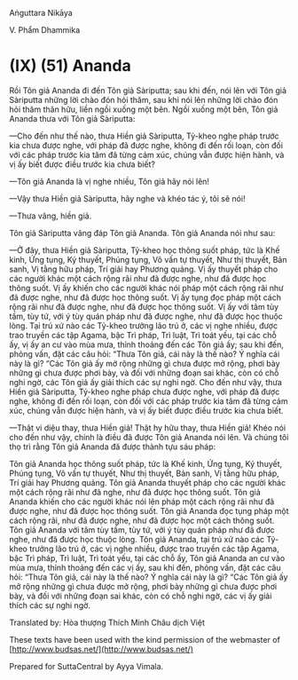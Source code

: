 Aṅguttara Nikāya

V. Phẩm Dhammika

# (IX) (51) Ananda

Rồi Tôn giả Ananda đi đến Tôn giả Sàriputta; sau khi đến, nói lên với Tôn giả Sàriputta những lời chào đón hỏi thăm, sau khi nói lên những lời chào đón hỏi thăm thân hữu, liền ngồi xuống một bên. Ngồi xuống một bên, Tôn giả Ananda thưa với Tôn giả Sàriputta:

—Cho đến như thế nào, thưa Hiền giả Sàriputta, Tỷ-kheo nghe pháp trước kia chưa được nghe, với pháp đã được nghe, không đi đến rối loạn, còn đối với các pháp trước kia tâm đã từng cảm xúc, chúng vẫn được hiện hành, và vị ấy biết được điều trước kia chưa biết?

—Tôn giả Ananda là vị nghe nhiều, Tôn giả hãy nói lên!

—Vậy thưa Hiền giả Sàriputta, hãy nghe và khéo tác ý, tôi sẽ nói!

—Thưa vâng, hiền giả.

Tôn giả Sàriputta vâng đáp Tôn giả Ananda. Tôn giả Ananda nói như sau:

—Ở đây, thưa Hiền giả Sàriputta, Tỷ-kheo học thông suốt pháp, tức là Khế kinh, Ứng tụng, Ký thuyết, Phúng tụng, Vô vấn tự thuyết, Như thị thuyết, Bản sanh, Vị tằng hữu pháp, Trí giải hay Phương quảng. Vị ấy thuyết pháp cho các người khác một cách rộng rãi như đã được nghe, như đã được học thông suốt. Vị ấy khiến cho các người khác nói pháp một cách rộng rãi như đã được nghe, như đã được học thông suốt. Vị ấy tụng đọc pháp một cách rộng rãi như đã được nghe, như đã được học thông suốt. Vị ấy với tâm tùy tầm, tùy tứ, với ý tùy quán pháp như đã được nghe, như đã được học thuộc lòng. Tại trú xứ nào các Tỷ-kheo trưởng lão trú ở, các vị nghe nhiều, được trao truyền các tập Agama, bậc Trì pháp, Trì luật, Trì toát yếu, tại các chỗ ấy, vị ấy an cư vào mùa mưa, thỉnh thoảng đến các Tôn giả ấy; sau khi đến, phỏng vấn, đặt các câu hỏi: “Thưa Tôn giả, cái này là thế nào? Ý nghĩa cái này là gì? “Các Tôn giả ấy mở rộng những gì chưa được mở rộng, phơi bày những gì chưa được phơi bày, và đối với những đoạn sai khác, còn có chỗ nghi ngờ, các Tôn giả ấy giải thích các sự nghi ngờ. Cho đến như vậy, thưa Hiền giả Sàriputta, Tỷ-kheo nghe pháp chưa được nghe, với pháp đã được nghe, không đi đến rối loạn, còn đối với các pháp trước kia tâm đã từng cảm xúc, chúng vẫn được hiện hành, và vị ấy biết được điều trước kia chưa biết.

—Thật vi diệu thay, thưa Hiền giả! Thật hy hữu thay, thưa Hiền giả! Khéo nói cho đến như vậy, chính là điều đã được Tôn giả Ananda nói lên. Và chúng tôi thọ trì rằng Tôn giả Ananda đã được thành tựu sáu pháp:

Tôn giả Ananda học thông suốt pháp, tức là Khế kinh, Ứng tụng, Ký thuyết, Phúng tụng, Vô vấn tự thuyết, Như thị thuyết, Bản sanh, Vị tằng hữu pháp, Trí giải hay Phương quảng. Tôn giả Ananda thuyết pháp cho các người khác một cách rộng rãi như đã nghe, như đã được học thông suốt. Tôn giả Ananda khiến cho các người khác nói lên pháp một cách rộng rãi như đã được nghe, như đã được học thông suốt. Tôn giả Ananda đọc tụng pháp một cách rộng rãi, như đã được nghe, như đã được học một cách thông suốt. Tôn giả Ananda với tâm tùy tầm, tùy tứ, với ý tùy quán pháp như đã được nghe, như đã được học thuộc lòng. Tôn giả Ananda, tại trú xứ nào các Tỷ-kheo trưởng lão trú ở, các vị nghe nhiều, được trao truyền các tập Agama, bậc Trì pháp, Trì luật, Trì toát yếu, tại các chỗ ấy, Tôn giả Ananda an cư vào mùa mưa, thỉnh thoảng đến các vị ấy, sau khi đến, phỏng vấn, đặt các câu hỏi: “Thưa Tôn giả, cái này là thế nào? Ý nghĩa cái này là gì? “Các Tôn giả ấy mở rộng những gì chưa được mở rộng, phơi bày những gì chưa được phơi bày, và đối với những đoạn sai khác, còn có chỗ nghi ngờ, các vị ấy giải thích các sự nghi ngờ.

Translated by: Hòa thượng Thích Minh Châu dịch Việt

These texts have been used with the kind permission of the webmaster of [http://www.budsas.net/](http://www.budsas.net/)

Prepared for SuttaCentral by Ayya Vimala.